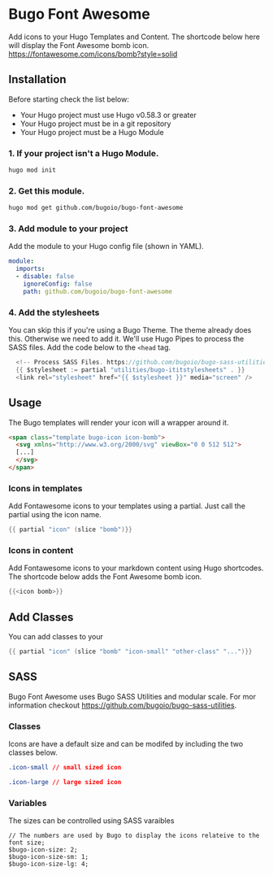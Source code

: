 ﻿# Bugo Font Awesome

Add icons to your Hugo Templates and Content. The shortcode below here will display the Font Awesome bomb icon. https://fontawesome.com/icons/bomb?style=solid

## Installation

Before starting check the list below:

* Your Hugo project must use Hugo v0.58.3 or greater
* Your Hugo project must be in a git repository
* Your Hugo project must be a Hugo Module

### 1. If your project isn't a Hugo Module.

```BASH
hugo mod init
```

### 2. Get this module.

```BASH
hugo mod get github.com/bugoio/bugo-font-awesome
```
### 3. Add module to your project

Add the module to your Hugo config file (shown in YAML).

```YAML
module:
  imports:
  - disable: false
    ignoreConfig: false
    path: github.com/bugoio/bugo-font-awesome
```

### 4. Add the stylesheets

You can skip this if you're using a Bugo Theme. The theme already does this. Otherwise we need to add it. We'll use Hugo Pipes to process the SASS files. Add the code below to the ```<head``` tag. 

```GO
  <!-- Process SASS Files. https://github.com/bugoio/bugo-sass-utilities.  -->
  {{ $stylesheet := partial "utilities/bugo-ititstylesheets" . }}
  <link rel="stylesheet" href="{{ $stylesheet }}" media="screen" />
```

## Usage

The Bugo templates will render your icon will a wrapper around it.

```HTML
<span class="template bugo-icon icon-bomb">
  <svg xmlns="http://www.w3.org/2000/svg" viewBox="0 0 512 512">
  [...]
  </svg>
</span>
```

### Icons in templates

Add Fontawesome icons to your templates using a partial. Just call the partial using the icon name.

```GO
{{ partial "icon" (slice "bomb")}}
```

### Icons in content

Add Fontawesome icons to your markdown content using Hugo shortcodes. The shortcode below adds the Font Awesome bomb icon.

```GO
{{<icon bomb>}}
```

## Add Classes

You can add classes to your

```GO
{{ partial "icon" (slice "bomb" "icon-small" "other-class" "...")}}
```

## SASS

Bugo Font Awesome uses Bugo SASS Utilities and modular scale. For mor information checkout https://github.com/bugoio/bugo-sass-utilities.

### Classes

Icons are have a default size and can be modifed by including the two classes below.
```CSS
.icon-small // small sized icon

.icon-large // large sized icon
```

### Variables

The sizes can be controlled using SASS varaibles

```
// The numbers are used by Bugo to display the icons relateive to the font size;
$bugo-icon-size: 2;
$bugo-icon-size-sm: 1;
$bugo-icon-size-lg: 4;
```
